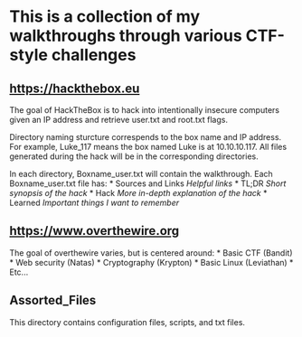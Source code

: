 # This is a collection of my walkthroughs through various CTF-style challenges

## https://hackthebox.eu
The goal of HackTheBox is to hack into intentionally insecure 
computers given an IP address and retrieve user.txt and root.txt flags. 

Directory naming sturcture correspends to the box name and IP address.
For example, Luke_117 means the box named Luke is at 10.10.10.117.
All files generated during the hack will be in the corresponding directories.

In each directory, Boxname_user.txt will contain the walkthrough.
Each Boxname_user.txt file has:
	* Sources and Links        *Helpful links*
	* TL;DR                    *Short synopsis of the hack* 
	* Hack                     *More in-depth explanation of the hack*
	* Learned				   *Important things I want to remember*

## https://www.overthewire.org
The goal of overthewire varies, but is centered around:
	* Basic CTF (Bandit) 
	* Web security (Natas)
    * Cryptography (Krypton)
	* Basic Linux (Leviathan)
	* Etc...

## Assorted_Files
This directory contains configuration files, scripts, and txt files. 
